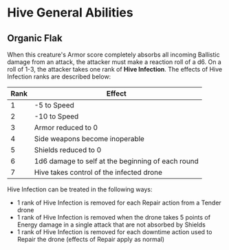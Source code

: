 # Hive General Abilities

## Organic Flak

When this creature's Armor score completely absorbs all incoming Ballistic damage from an attack, the attacker must make a reaction roll of a d6. On a roll of 1-3, the attacker takes one rank of **Hive Infection**. The effects of Hive Infection ranks are described below:

| Rank | Effect                                            |
| ---- | ------------------------------------------------- |
| 1    | -5 to Speed                                       |
| 2    | -10 to Speed                                      |
| 3    | Armor reduced to 0                                |
| 4    | Side weapons become inoperable                    |
| 5    | Shields reduced to 0                              |
| 6    | 1d6 damage to self at the beginning of each round |
| 7    | Hive takes control of the infected drone          |

Hive Infection can be treated in the following ways:

- 1 rank of Hive Infection is removed for each Repair action from a Tender drone
- 1 rank of Hive Infection is removed when the drone takes 5 points of Energy damage in a single attack that are not absorbed by Shields
- 1 rank of Hive Infection is removed for each downtime action used to Repair the drone (effects of Repair apply as normal)
